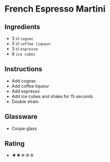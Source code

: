 # French Espresso Martini

## Ingredients
- 3 cl `cognac`
- 3 cl `coffee liqueur`
- 3 cl `espresso`
- 8 `ice cubes`

## Instructions
- Add cognac
- Add coffee liqueur
- Add espresso
- Add ice cubes and shake for 15 seconds
- Double strain

## Glassware
- Coupe glass

## Rating
- ★★☆☆☆